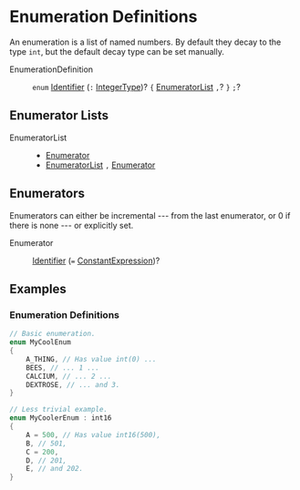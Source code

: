 # Enumeration Definitions

An enumeration is a list of named numbers. By default they decay to
the type `int`, but the default decay type can be set manually.

<dl class="syn"><dt>EnumerationDefinition</dt><dd>

`enum` [Identifier] (`:` [IntegerType])? `{` [EnumeratorList] `,`? `}`
`;`?

</dd></dl>

<div class=toc>
<!-- toc -->
</div>

## Enumerator Lists

<dl class="syn"><dt>EnumeratorList</dt><dd>

* [Enumerator]
* [EnumeratorList] `,` [Enumerator]

</dd></dl>

## Enumerators

Enumerators can either be incremental --- from the last enumerator, or
0 if there is none --- or explicitly set.

<dl class="syn"><dt>Enumerator</dt><dd>

[Identifier] (`=` [ConstantExpression])?

</dd></dl>

## Examples

### Enumeration Definitions

```csharp
// Basic enumeration.
enum MyCoolEnum
{
	A_THING, // Has value int(0) ...
	BEES, // ... 1 ...
	CALCIUM, // ... 2 ...
	DEXTROSE, // ... and 3.
}
```

```csharp
// Less trivial example.
enum MyCoolerEnum : int16
{
	A = 500, // Has value int16(500),
	B, // 501,
	C = 200,
	D, // 201,
	E, // and 202.
}
```

[ConstantExpression]: Expressions.md#constant-expressions
[Identifier]: Fundamentals.md#identifiers
[IntegerType]: Types.md#integer-types

[EnumeratorList]: #enumerator-lists
[Enumerator]: #enumerators
